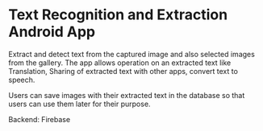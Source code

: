 # Text Recognition and Extraction Android App

Extract and detect text from the captured image and also selected images from the gallery. 
The app allows operation on an extracted text like Translation, Sharing of extracted text with other apps, convert text to speech. 

Users can save images with their extracted text in the database so that users can use them later for their purpose.

Backend: Firebase
